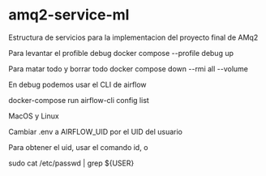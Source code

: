 # amq2-service-ml
 Estructura de servicios para la implementacion del proyecto final de AMq2

Para levantar el profible debug
docker compose --profile debug up

Para matar todo y borrar todo
 docker compose down --rmi all --volume 

En debug podemos usar el CLI de airflow

docker-compose run airflow-cli config list      


MacOS y Linux

Cambiar .env a AIRFLOW_UID por el UID del usuario

Para obtener el uid, usar el comando id, o 

sudo cat /etc/passwd | grep ${USER}
